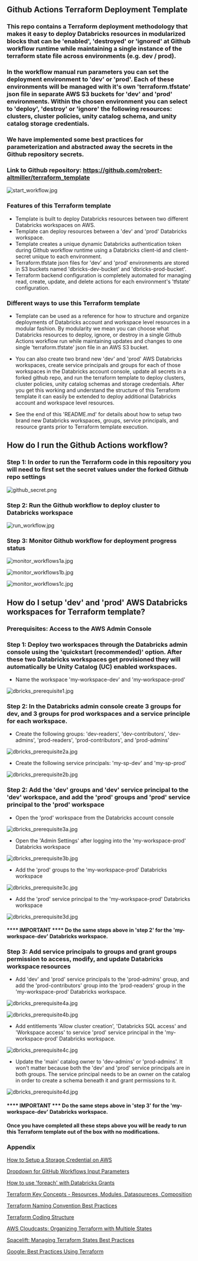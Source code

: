 ## Github Actions Terraform Deployment Template

### This repo contains a Terraform deployment methodology that makes it easy to deploy Databricks resources in modularized blocks that can be 'enabled', 'destroyed' or 'ignored' at Github workflow runtime while maintaining a single instance of the terraform state file across environments (e.g. dev / prod).  

### In the workflow manual run parameters you can set the deployment environment to 'dev' or 'prod'.  Each of these environments will be managed with it's own 'terraform.tfstate' json file in separate AWS S3 buckets for 'dev' and 'prod' environments.  Within the chosen environment you can select to 'deploy', 'destroy' or 'ignore' the following resources: clusters, cluster policies, unity catalog schema, and unity catalog storage credentials.  

### We have implemented some best practices for parameterization and abstracted away the secrets in the Github repository secrets.

### Link to Github repository: https://github.com/robert-altmiller/terraform_template

![start_workflow.jpg](/readme_images/start_workflow.jpg)

### Features of this Terraform template

- Template is built to deploy Databricks resources between two different Databricks workspaces on AWS.
- Template can deploy resources between a 'dev' and 'prod' Databricks workspace.
- Template creates a unique dynamic Databricks authentication token during Github workflow runtime using a Databricks client-id and client-secret unique to each environment.
- Terraform.tfstate json files for 'dev' and 'prod' environments are stored in S3 buckets named 'dbricks-dev-bucket' and 'dbricks-prod-bucket'.
- Terraform backend configuration is completely automated for managing read, create, update, and delete actions for each environment's 'tfstate' configuration.

### Different ways to use this Terraform template

- Template can be used as a reference for how to structure and organize deployments of Databricks account and workspace level resources in a modular fashion.  By modularity we mean you can choose what Databricks resources to deploy, ignore, or destroy in a single Github Actions workflow run while maintaining updates and changes to one single 'terraform.tfstate' json file in an AWS S3 bucket.

- You can also create two brand new 'dev' and 'prod' AWS Databricks workspaces, create service principals and groups for each of those workspaces in the Databricks account console, update all secrets in a forked github repo, and run the terraform template to deploy clusters, cluster policies, unity catalog schemas and storage credentials.  After you get this working and understand the structure of this Terraform template it can easily be extended to deploy additional Databricks account and workspace level resources.

- See the end of this 'README.md' for details about how to setup two brand new Databricks workspaces, groups, service principals, and resource grants prior to Terraform template execution.

## How do I run the Github Actions workflow?

### Step 1: In order to run the Terraform code in this repository you will need to first set the secret values under the forked Github repo settings

![github_secret.png](/readme_images/github_secret.jpg)

### Step 2: Run the Github workflow to deploy cluster to Databricks workspace

![run_workflow.jpg](/readme_images/run_workflow.jpg)

### Step 3: Monitor Github workflow for deployment progress status

![monitor_workflows1a.jpg](/readme_images/monitor_workflows1a.jpg)

![monitor_workflows1b.jpg](/readme_images/monitor_workflows1b.jpg)

![monitor_workflows1c.jpg](/readme_images/monitor_workflows1c.jpg)

## How do I setup 'dev' and 'prod' AWS Databricks workspaces for Terraform template?

### Prerequisites: Access to the AWS Admin Console

### Step 1: Deploy two workspaces through the Databricks admin console using the 'quickstart (recommended)' option.  After these two Databricks workspaces get provisioned they will automatically be Unity Catalog (UC) enabled workspaces.

- Name the workspace 'my-workspace-dev' and 'my-workspace-prod'

![dbricks_prerequisite1.jpg](/readme_images/dbricks_prerequisite1.jpg)

### Step 2: In the Databricks admin console create 3 groups for dev, and 3 groups for prod workspaces and a service principle for each workspace.

- Create the following groups: 'dev-readers', 'dev-contributors', 'dev-admins', 'prod-readers', 'prod-contributors', and 'prod-admins'

![dbricks_prerequisite2a.jpg](/readme_images/dbricks_prerequisite2a.jpg)

- Create the following service principals: 'my-sp-dev' and 'my-sp-prod'

![dbricks_prerequisite2b.jpg](/readme_images/dbricks_prerequisite2b.jpg)

### Step 2: Add the 'dev' groups and 'dev' service principal to the 'dev' workspace, and add the 'prod' groups and 'prod' service principal to the 'prod' workspace

- Open the 'prod' workspace from the Databricks account console

![dbricks_prerequisite3a.jpg](/readme_images/dbricks_prerequisite3a.jpg)

- Open the 'Admin Settings' after logging into the 'my-workspace-prod' Databricks workspace

![dbricks_prerequisite3b.jpg](/readme_images/dbricks_prerequisite3b.jpg)

- Add the 'prod' groups to the 'my-workspace-prod' Databricks workspace

![dbricks_prerequisite3c.jpg](/readme_images/dbricks_prerequisite3c.jpg)

- Add the 'prod' service principal to the 'my-workspace-prod' Databricks workspace

![dbricks_prerequisite3d.jpg](/readme_images/dbricks_prerequisite3d.jpg)

#### **** IMPORTANT **** Do the same steps above in 'step 2' for the 'my-workspace-dev' Databricks workspace.

### Step 3: Add service principals to groups and grant groups permission to access, modify, and update Databricks workspace resources

- Add 'dev' and 'prod' service principals to the 'prod-admins' group, and add the 'prod-contributors' group into the 'prod-readers' group in the 'my-workspace-prod' Databricks workspace.

![dbricks_prerequisite4a.jpg](/readme_images/dbricks_prerequisite4a.jpg)

![dbricks_prerequisite4b.jpg](/readme_images/dbricks_prerequisite4b.jpg)

- Add entitlements 'Allow cluster creation', 'Databricks SQL access' and 'Workspace access' to service 'prod' service principal in the 'my-workspace-prod' Databricks workspace.

![dbricks_prerequisite4c.jpg](/readme_images/dbricks_prerequisite4c.jpg)

- Update the 'main' catalog owner to 'dev-admins' or 'prod-admins'.  It won't matter because both the 'dev' and 'prod' service principals are in both groups.  The service principal needs to be an owner on the catalog in order to create a schema beneath it and grant permissions to it.

![dbricks_prerequisite4d.jpg](/readme_images/dbricks_prerequisite4d.jpg)

#### **** IMPORTANT *** Do the same steps above in 'step 3' for the 'my-workspace-dev' Databricks workspace.

#### Once you have completed all these steps above you will be ready to run this Terraform template out of the box with no modifications.

### Appendix

[How to Setup a Storage Credential on AWS](https://docs.databricks.com/en/data-governance/unity-catalog/manage-external-locations-and-credentials.html#manage-storage-credentials)

[Dropdown for GitHub Workflows Input Parameters](https://arthurbdiniz.com/github/actions/workflows/2021/10/23/gh-action-dropdown.html)

[How to use 'foreach' with Databricks Grants](https://discuss.hashicorp.com/t/how-to-use-for-each-with-databricks-grants-resource/54592)

[Terraform Key Concepts - Resources, Modules, Datasoureces, Composition](https://www.terraform-best-practices.com/key-concepts)

[Terraform Naming Convention Best Practices](https://www.terraform-best-practices.com/naming)

[Terraform Coding Structure](https://www.terraform-best-practices.com/code-structure)

[AWS Cloudcasts: Organizing Terraform with Multiple States](https://cloudcasts.io/course/terraform/organizing-with-multiple-states)

[Spacelift: Managing Terraform States Best Practices](https://spacelift.io/blog/terraform-state)

[Google: Best Practices Using Terraform](https://cloud.google.com/docs/terraform/best-practices-for-terraform#minimize-resources)